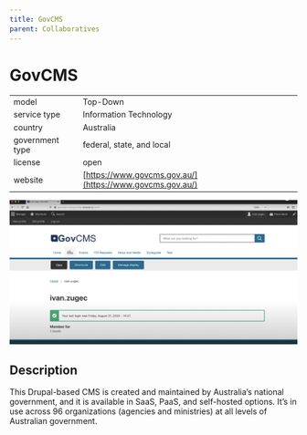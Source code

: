 ```yaml
---
title: GovCMS
parent: Collaboratives
---
```


# GovCMS

|                   |                                          |
|:------------------|:-----------------------------------------|
| model             | Top-Down
| service type      | Information Technology
| country           | Australia
| government type   | federal, state, and local
| license           | open
| website           | [https://www.govcms.gov.au/](https://www.govcms.gov.au/)

![govcms screenshot](images/govcms.png)

## Description
This Drupal-based CMS is created and maintained by Australia’s national government, and it is available in SaaS, PaaS, and self-hosted options. It’s in use across 96 organizations (agencies and ministries) at all levels of Australian government.
